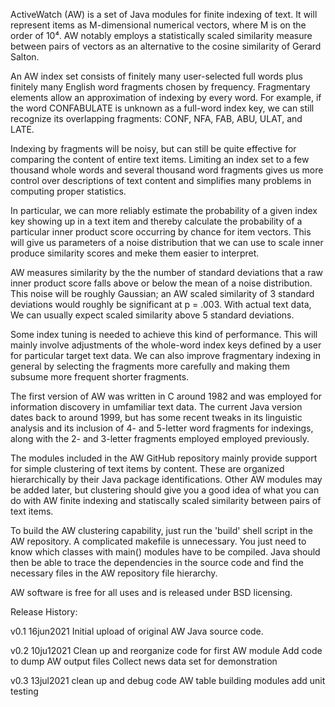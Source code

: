 ActiveWatch (AW) is a set of Java modules for finite indexing of text.
It will represent items as M-dimensional numerical vectors, where M is on
the order of 10⁴. AW notably employs a statistically scaled similarity
measure between pairs of vectors as an alternative to the cosine similarity
of Gerard Salton.

An AW index set consists of finitely many user-selected full words plus
finitely many English word fragments chosen by frequency. Fragmentary
elements allow an approximation of indexing by every word. For example,
if the word CONFABULATE is unknown as a full-word index key, we can still
recognize its overlapping fragments: CONF, NFA, FAB, ABU, ULAT, and LATE.

Indexing by fragments will be noisy, but can still be quite effective for
comparing the content of entire text items. Limiting an index set to a few
thousand whole words and several thousand word fragments gives us more
control over descriptions of text content and simplifies many problems in
computing proper statistics.

In particular, we can more reliably estimate the probability of a given
index key showing up in a text item and thereby calculate the probability
of a particular inner product score occurring by chance for item vectors.
This will give us parameters of a noise distribution that we can use to
scale inner produce similarity scores and meke them easier to interpret.

AW measures similarity by the the number of standard deviations that a raw
inner product score falls above or below the mean of a noise distribution.
This noise will be roughly Gaussian; an AW scaled similarity of 3 standard
deviations would roughly be significant at p = .003. With actual text data,
We can usually expect scaled similarity above 5 standard deviations.

Some index tuning is needed to achieve this kind of performance. This will
mainly involve adjustments of the whole-word index keys defined by a user
for particular target text data. We can also improve fragmentary indexing
in general by selecting the fragments more carefully and making them
subsume more frequent shorter fragments.

The first version of AW was written in C around 1982 and was employed for
information discovery in umfamiliar text data. The current Java version
dates back to around 1999, but has some recent tweaks in its linguistic
analysis and its inclusion of 4- and 5-letter word fragments for indexings,
along with the 2- and 3-letter fragments employed employed previously. 

The modules included in the AW GitHub repository mainly provide support for
simple clustering of text items by content. These are organized hierarchically
by their Java package identifications. Other AW modules may be added later,
but clustering should give you a good idea of what you can do with AW finite
indexing and statiscally scaled similarity between pairs of text items.

To build the AW clustering capability, just run the 'build' shell script in
the AW repository. A complicated makefile is unnecessary. You just need to
know which classes with main() modules have to be compiled. Java should then
be able to trace the dependencies in the source code and find the necessary
files in the AW repository file hierarchy. 

AW software is free for all uses and is released under BSD licensing.

Release History:

v0.1    16jun2021  Initial upload of original AW Java source code.

v0.2    10ju12021  Clean up and reorganize code for first AW module
                   Add code to dump AW output files
                   Collect news data set for demonstration

v0.3    13jul2021  clean up and debug code AW table building modules
                   add unit testing

